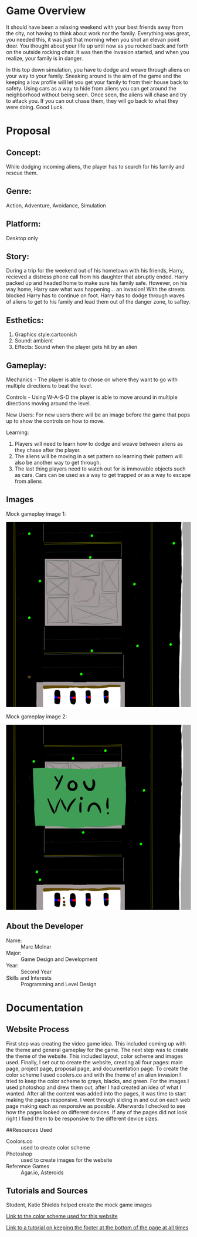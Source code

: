 Game Overview
=====

It should have been a relaxing weekend with your best friends away from the city, not having to think about work nor
the family. Everything was great, you needed this, it was just that morning when you shot an elevan point deer. You 
thought about your life up until now as you rocked back and forth on the outside rocking chair. It was then the Invasion
started, and when you realize, your family is in danger.

In this top down simulation, you have to dodge and weave through aliens on your way to your family.
Sneaking around is the aim of the game and the keeping a low profile will let you get your family 
to from their house back to safety. Using cars as a way to hide from aliens you can get around the
neighborhood without being seen. Once seen, the aliens will chase and try to attack you. If you can
out chase them, they will go back to what they were doing. Good Luck.


Proposal
=====

## Concept:

While dodging incoming aliens, the player has to search for his family and rescue them.

## Genre:

Action, Adventure, Avoidance, Simulation

## Platform:

Desktop only

## Story:

During a trip for the weekend out of his hometown with his friends, Harry, recieved a 
distress phone call from his daughter that abruptly ended. Harry packed up and headed home to make sure his family 
safe. However, on his way home, Harry saw what was happening... an invasion! With the streets blocked Harry has to 
continue on foot. Harry has to dodge through waves of aliens to get to his family and lead them out of the danger zone, to saftey.

## Esthetics: 

1. Graphics style:cartoonish
2. Sound: ambient
3. Effects: Sound when the player gets hit by an alien

## Gameplay:

Mechanics - The player is able to chose on where they want to go with multiple directions to beat the level.

Controls - Using W-A-S-D the player is able to move around in multiple directions moving around the level.

New Users: For new users there will be an image before the game that pops up to show the controls on how to move.

Learning: 
1. Players will need to learn how to dodge and weave between aliens as they chase after the player.
2. The aliens will be moving in a set pattern so learning their pattern will also be another way to get through.
3. The last thing players need to watch out for is immovable objects such as cars. Cars can be used as a way to get trapped or as a way to escape from aliens
               
			   
## Images

Mock gameplay image 1:

![alt text](https://github.com/MGMolnar/235/blob/master/images/mockGamePlay1.png)

Mock gameplay image 2:

![alt text](https://github.com/MGMolnar/235/blob/master/images/mockGameplay2.png)

## About the Developer

<dl>
	<dt>Name:</dt>
	<dd>Marc Molnar</dd>
	<dt>Major:</dt>
	<dd>Game Design and Development</dd>
	<dt>Year:</dt>
	<dd>Second Year</dd>
	<dt>Skills and Interests</dt>
	<dd>Programming and Level Design</dd>
</dl>

Documentation
=====

## Website Process

First step was creating the video game idea. This included coming up with the theme and general gameplay for the game.
The next step was to create the theme of the website. This included layout, color scheme and images used. 
Finally, I set out to create the website, creating all four pages: main page, project page, proposal page, and documentation page.
To create the color scheme I used coolers.co and with the theme of an alien invasion I tried to keep the color scheme to grays, blacks, and green.
For the images I used photoshop and drew them out, after I had created an idea of what I wanted. After all the content 
was added into the pages, it was time to start making the pages responsive. I went through sliding in and out on each
web page making each as responsive as possible. Afterwards I checked to see how the pages looked on different devices.
If any of the pages did not look right I fixed them to be responsive to the different device sizes.

##Resources Used

<dl>
	<dt>Coolors.co</dt>
	<dd>used to create color scheme</dd>
	<dt>Photoshop</dt>
	<dd>used to create images for the website</dd>
	<dt>Reference Games</dt>
	<dd>Agar.io, Asteroids</dd>
</dl>
	
## Tutorials and Sources

Student, Katie Shields helped create the mock game images

[Link to the color scheme used for this website](https://coolors.co/b7b7b7-308763-393e41-707070-295642)

[Link to a tutorial on keeping the footer at the bottom of the page at all times](https://www.freecodecamp.org/news/how-to-keep-your-footer-where-it-belongs-59c6aa05c59c/)